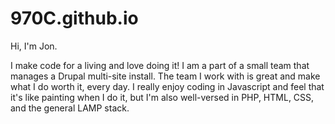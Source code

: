 # 970C.github.io


Hi, I'm Jon. 

I make code for a living and love doing it! I am a part of a small team that manages a Drupal multi-site install. The team I work with is great and make what I do worth it, every day. I really enjoy coding in Javascript and feel that it's like painting when I do it, but I'm also well-versed in PHP, HTML, CSS, and the general LAMP stack. 
